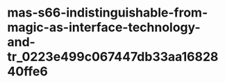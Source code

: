 # mas-s66-indistinguishable-from-magic-as-interface-technology-and-tr_0223e499c067447db33aa1682840ffe6